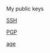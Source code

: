 My public keys

[SSH](https://raw.githubusercontent.com/fhavrlent/pubKeys/main/keyfiles/id_ed25519.pub)

[PGP](https://raw.githubusercontent.com/fhavrlent/pubKeys/main/keyfiles/CAA8A45F30C3F0247910C5B12E9F6BAEDFA91B38.gpg)

[age](https://raw.githubusercontent.com/fhavrlent/pubKeys/main/keyfiles/pubAge.txt)

